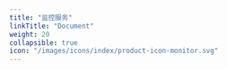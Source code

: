 ```yaml
---
title: "监控服务"
linkTitle: "Document"
weight: 20
collapsible: true
icon: "/images/icons/index/product-icon-monitor.svg"
---
```



